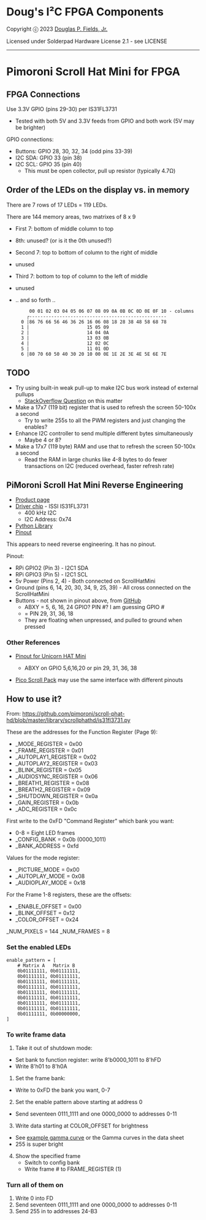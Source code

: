 # Doug's I²C FPGA Components

Copyright ⓒ 2023 [Douglas P. Fields, Jr.](mailto:symbolics@lisp.engineer)

Licensed under Solderpad Hardware License 2.1 - see LICENSE

-------------------------------------------------------------------------------

# Pimoroni Scroll Hat Mini for FPGA


## FPGA Connections

Use 3.3V GPIO (pins 29-30) per IS31FL3731
* Tested with both 5V and 3.3V feeds from GPIO and both work
  (5V may be brighter)

GPIO connections:
* Buttons: GPIO 28, 30, 32, 34 (odd pins 33-39)
* I2C SDA: GPIO 33 (pin 38)
* I2C SCL: GPIO 35 (pin 40)
  * This must be open collector, pull up resistor (typically 4.7Ω)

## Order of the LEDs on the display vs. in memory

There are 7 rows of 17 LEDs = 119 LEDs.

There are 144 memory areas, two matrixes of 8 x 9

* First 7: bottom of middle column to top
* 8th: unused? (or is it the 0th unused?)
* Second 7: top to bottom of column to the right of middle
* unused
* Third 7: bottom to top of column to the left of middle
* unused
* .. and so forth ..

           00 01 02 03 04 05 06 07 08 09 0A 0B 0C 0D 0E 0F 10 - columns
          ┌--------------------------------------------------
        0 |86 76 66 56 46 36 26 16 06 08 18 28 38 48 58 68 78
        1 |                     15 05 09
        2 |                     14 04 0A
        3 |                     13 03 0B
        4 |                     12 02 0C
        5 |                     11 01 0D
        6 |80 70 60 50 40 30 20 10 00 0E 1E 2E 3E 4E 5E 6E 7E


## TODO

* Try using built-in weak pull-up to make I2C bus work instead of external pullups
  * [StackOverflow Question](https://electronics.stackexchange.com/questions/248248/altera-fpga-i-o-weak-pull-ups) on this matter
* Make a 17x7 (119 bit) register that is used to refresh the screen 50-100x a second
  * Try to write 255s to all the PWM registers and just changing the enables?
* Enhance I2C controller to send multiple different bytes simultaneously
  * Maybe 4 or 8?
* Make a 17x7 (119 byte) RAM and use that to refresh the screen 50-100x a second
  * Read the RAM in large chunks like 4-8 bytes to do fewer transactions on I2C
    (reduced overhead, faster refresh rate)


## PiMoroni Scroll Hat Mini Reverse Engineering

* [Product page](https://shop.pimoroni.com/products/scroll-hat-mini)
* [Driver chip](https://cdn.shopify.com/s/files/1/0174/1800/files/31FL3731_f2c53799-e354-4fe7-8111-71cfdacf2712.pdf?27380) - ISSI IS31FL3731
  * 400 kHz I2C
  * I2C Address: 0x74
* [Python Library](https://github.com/pimoroni/scroll-phat-hd)
* [Pinout](https://pinout.xyz/pinout/scroll_phat_hd#)

This appears to need reverse engineering. It has no pinout.

Pinout:
* RPi GPIO2 (Pin 3) - I2C1 SDA
* RPi GPIO3 (Pin 5) - I2C1 SCL
* 5v Power (Pins 2, 4) - Both connected on ScrollHatMini
* Ground (pins 6, 14, 20, 30, 34, 9, 25, 39) - All cross connected on the ScrollHatMini
* Buttons - not shown in pinout above, from [GitHub](https://github.com/pimoroni/scroll-phat-hd/search?q=button)
  * ABXY = 5, 6, 16, 24 GPIO? PIN #? I am guessing GPIO #
  * = PIN 29, 31, 36, 18
  * They are floating when unpressed, and pulled to ground when pressed

### Other References

* [Pinout for Unicorn HAT Mini](https://pinout.xyz/pinout/unicorn_hat_mini#)
  * ABXY on GPIO 5,6,16,20 or pin 29, 31, 36, 38 

* [Pico Scroll Pack](https://shop.pimoroni.com/en-us/products/pico-scroll-pack)
  may use the same interface with different pinouts


## How to use it?

From: https://github.com/pimoroni/scroll-phat-hd/blob/master/library/scrollphathd/is31fl3731.py

These are the addresses for the Function Register (Page 9):
* _MODE_REGISTER = 0x00
* _FRAME_REGISTER = 0x01
* _AUTOPLAY1_REGISTER = 0x02
* _AUTOPLAY2_REGISTER = 0x03
* _BLINK_REGISTER = 0x05
* _AUDIOSYNC_REGISTER = 0x06
* _BREATH1_REGISTER = 0x08
* _BREATH2_REGISTER = 0x09
* _SHUTDOWN_REGISTER = 0x0a
* _GAIN_REGISTER = 0x0b
* _ADC_REGISTER = 0x0c

First write to the 0xFD "Command Register" which bank you want:
* 0-8 = Eight LED frames
* _CONFIG_BANK = 0x0b (0000_1011)
* _BANK_ADDRESS = 0xfd

Values for the mode register:
* _PICTURE_MODE = 0x00
* _AUTOPLAY_MODE = 0x08
* _AUDIOPLAY_MODE = 0x18

For the Frame 1-8 registers, these are the offsets:
* _ENABLE_OFFSET = 0x00
* _BLINK_OFFSET = 0x12
* _COLOR_OFFSET = 0x24

_NUM_PIXELS = 144
_NUM_FRAMES = 8

### Set the enabled LEDs

    enable_pattern = [
        # Matrix A   Matrix B
        0b01111111, 0b01111111,
        0b01111111, 0b01111111,
        0b01111111, 0b01111111,
        0b01111111, 0b01111111,
        0b01111111, 0b01111111,
        0b01111111, 0b01111111,
        0b01111111, 0b01111111,
        0b01111111, 0b01111111,
        0b01111111, 0b00000000,
    ]

### To write frame data

1. Take it out of shutdown mode:
  * Set bank to function register: write 8'b0000_1011 to 8'hFD
  * Write 8'h01 to 8'h0A
1. Set the frame bank:
  * Write to 0xFD the bank you want, 0-7
2. Set the enable pattern above starting at address 0
  * Send seventeen 0111_1111 and one 0000_0000 to addresses 0-11
3. Write data starting at COLOR_OFFSET for brightness
  * See [example gamma curve](https://github.com/pimoroni/scroll-phat-hd/blob/master/library/scrollphathd/__init__.py#L20)
    or the Gamma curves in the data sheet
  * 255 is super bright
4. Show the specified frame
   * Switch to config bank
   * Write frame # to FRAME_REGISTER (1)

### Turn all of them on

1. Write 0 into FD
2. Send seventeen 0111_1111 and one 0000_0000 to addresses 0-11
3. Send 255 in to addresses 24-B3
